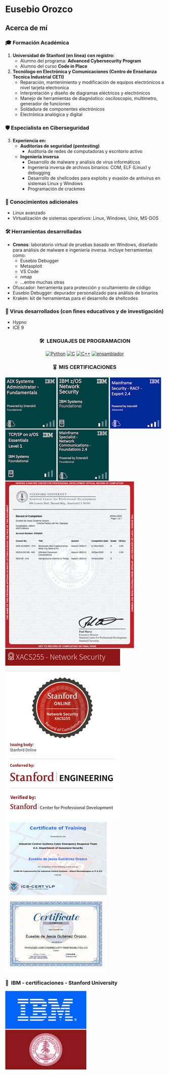<h1>Eusebio Orozco</h1>

<h2>Acerca de mí</h2>

<h3>🎓 Formación Académica</h3>
<ol>
  <li><strong>Universidad de Stanford (en línea) con registro: </strong>
    <ul>
      <li>Alumno del programa: <strong>Advanced Cybersecurity Program</strong></li>
      <li>Alumno del curso <strong>Code in Place</strong></li>
    </ul>
  </li>
  <li><strong>Tecnólogo en Electrónica y Comunicaciones (Centro de Enseñanza Tecnica Industrial CETI)</strong>
    <ul>
      <li>Reparación, mantenimiento y modificación de equipos electrónicos a nivel tarjeta electronica</li>
      <li>Interpretación y diseño de diagramas eléctricos y electrónicos</li>
      <li>Manejo de herramientas de diagnóstico: osciloscopio, multímetro, generador de funciones</li>
      <li>Soldadura de componentes electrónicos</li>
      <li>Electrónica analógica y digital</li>
    </ul>
  </li>
</ol>

<h3>🛡️ Especialista en Ciberseguridad</h3>
<ol start="3">
  <li><strong>Experiencia en:</strong>
    <ul>
      <li><strong>Auditorías de seguridad (pentesting)</strong>
        <ul>
          <li>Auditoría de redes de computadoras y escritorio activo</li>
        </ul>
      </li>
      <li><strong>Ingeniería inversa</strong>
        <ul>
          <li>Desarrollo de malware y análisis de virus informáticos</li>
          <li>Ingeniería inversa de archivos binarios: COM, ELF (Linux) y debugging</li>
          <li>Desarrollo de shellcodes para exploits y evasión de antivirus en sistemas Linux y Windows</li>
          <li>Programación de crackmes</li>
        </ul>
      </li>
    </ul>
  </li>
</ol>

<h3>🐧 Conocimientos adicionales</h3>
<ul>
  <li>Linux avanzado</li>
  <li>Virtualización de sistemas operativos: Linux, Windows, Unix, MS-DOS</li>
</ul>

<h3>🛠 Herramientas desarrolladas</h3>
<ul>
  <li><strong>Cronos</strong>: laboratorio virtual de pruebas basado en Windows, diseñado para análisis de malware e ingeniería inversa. Incluye herramientas como:
    <ul>
      <li>Eusebio Debugger</li>
      <li>Metasploit</li>
      <li>VS Code</li>
      <li>nmap</li>
      <li>...entre muchas otras</li>
    </ul>
  </li>
  <li>Ofuscador: herramienta para protección y ocultamiento de código</li>
  <li>Eusebio Debugger: depurador personalizado para análisis de binarios</li>
  <li>Kraken: kit de herramientas para el desarrollo de shellcodes</li>
</ul>

<h3>🧬 Virus desarrollados (con fines educativos y de investigación)</h3>
<ul>
  <li>Hypno</li>
  <li>ICE 9</li>
</ul>


<div align="center">
  
### 🛠 &nbsp;LENGUAJES DE PROGRAMACION

[![Python](https://img.shields.io/badge/python-3670A0?style=for-the-badge&logo=python&logoColor=ffdd54)](https://github.com/eusebio-orozco/ofuscador-de-codigo)
[![C](https://img.shields.io/badge/c-%2300599C.svg?style=for-the-badge&logo=c&logoColor=white)](https://github.com/eusebio-orozco/hacking-drones)
[![C++](https://img.shields.io/badge/c++-%2300599C.svg?style=for-the-badge&logo=c%2B%2B&logoColor=white)](https://github.com/eusebio-orozco/Videojuego-DEMO-2D-programado-en-C-)
[![ensamblador](https://img.shields.io/badge/ensamblador-525252?style=for-the-badge&logo=gnuassembly&logoColor=white)](https://github.com/eusebio-orozco/VIRUS-ICE-9)

</div>

<div align="center">

### 🎖 &nbsp;MIS CERTIFICACIONES

</div>

[![](https://github.com/eusebio-orozco/IBM-presentacion/blob/c8ee6b43050cb93974a743c4cdfda1f6eb372067/banner/minba/interskill-aix-systems-administrator-fundamentals(1).png)](https://www.credly.com/badges/b671bc5e-4ce4-462b-ac2e-25293c768373)
[![](https://github.com/eusebio-orozco/IBM-presentacion/blob/c8ee6b43050cb93974a743c4cdfda1f6eb372067/banner/minba/z-os-network-security-foundations(1).png)](https://www.credly.com/badges/05f75195-1b8d-403b-b3b8-d99eafd5f5a1)
[![](https://github.com/eusebio-orozco/IBM-presentacion/blob/c8ee6b43050cb93974a743c4cdfda1f6eb372067/banner/minba/interskill-mainframe-security-racf-expert-2-4(1).png)](https://www.credly.com/badges/62a0d2cb-03a3-4a14-8f1d-ec770b2fe025)
[![](https://github.com/eusebio-orozco/IBM-presentacion/blob/c8ee6b43050cb93974a743c4cdfda1f6eb372067/banner/minba/tcp-ip-on-z-os-essentials-level-1(1).png)](https://www.credly.com/badges/f2364e5c-648c-4520-a219-809e40b6f736)
[![](https://github.com/eusebio-orozco/IBM-presentacion/blob/c8ee6b43050cb93974a743c4cdfda1f6eb372067/banner/minba/interskill-mainframe-specialist-network-communications-foundations-2-4(1).png)](https://www.credly.com/badges/9e1ceb24-47f3-426b-b82d-ceb803fa1c7a)
[![](https://github.com/eusebio-orozco/IBM-presentacion/blob/394b4a5dc9f2d6468324a34a753ad6f3756fe416/banner/minba/certificado3.png)](https://drive.google.com/file/d/1Nb5For4lAuyMWqpzP7nmkq7m5zYHjSB6/view?usp=drive_link)
[![](https://github.com/eusebio-orozco/IBM-presentacion/blob/efd7e6eff14be8911e855bf310be2e978e542649/banner/minba/Stanford%20Online%20Certificate1.png)](https://digitalcredential.stanford.edu/check/E0C3784602A5A2E6C8DD7484EF326DEB07B7136A44F615FBE704CD0C125B4CAFbXFmOXF4U3lNdkdMWDBpZ0RXWmNwRkVVcU9tSko0NXgyanZLTnI5OThQMlBQMEZw)
[![](https://github.com/eusebio-orozco/IBM-presentacion/blob/7e15c060e5c1d2765d11bb413f3d2e8ec95beae8/banner/minba/certificados_oficiales/22_4_43546_1532472085_ICS-VLP%20Certificate.png)](https://drive.google.com/file/d/1Uoa0aLhfGBP4DM7MT7t1yk857ta_syYM/view?usp=drive_link)
[![](https://github.com/eusebio-orozco/IBM-presentacion/blob/86f45a033aa6601b43d453575e483e56702489a3/banner/minba/certificados_oficiales/Privileged%20User%20Cybersecurity%20Responsibilities%20Certificate(1).png)](https://drive.google.com/file/d/1-yzn6ijIXsG3nnvvPHu9G-2GgVS2bFXW/view?usp=drive_link)



<p align="center">

### 📜 &nbsp;IBM - certificaciones - Stanford University 

<a href="https://www.credly.com/users/eusebio-de-jesus-gutierrez-orozco"><img src="https://github.com/eusebio-orozco/IBM-presentacion/blob/efe8f8f6b4db3e56315744264c2c8909fcb630de/banner/minba/ibm_blue.png"/></a>
<a href="https://digitalcredential.stanford.edu/check/E0C3784602A5A2E6C8DD7484EF326DEB07B7136A44F615FBE704CD0C125B4CAFbXFmOXF4U3lNdkdMWDBpZ0RXWmNwRkVVcU9tSko0NXgyanZLTnI5OThQMlBQMEZw"><img src="https://github.com/eusebio-orozco/IBM-presentacion/blob/e3d0e697ece4d4008b15ba97a9cfc2dd53393293/banner/minba/stanford.png"/></a>

</p>
